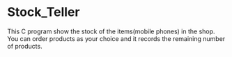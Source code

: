 # Stock_Teller
This C program show the stock of the items(mobile phones) in the shop. You can order products as your choice and it records the remaining number of products.
